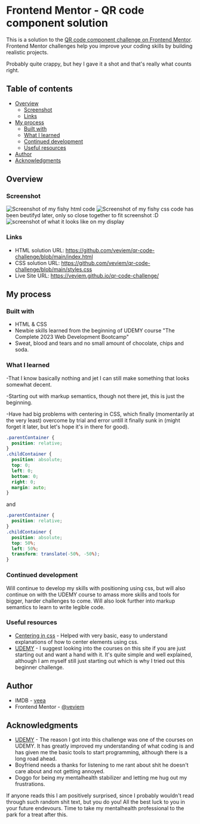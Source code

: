 # Frontend Mentor - QR code component solution

This is a solution to the [QR code component challenge on Frontend Mentor](https://www.frontendmentor.io/challenges/qr-code-component-iux_sIO_H). Frontend Mentor challenges help you improve your coding skills by building realistic projects. 

Probably quite crappy, but hey I gave it a shot and that's really what counts right. 

## Table of contents

- [Overview](#overview)
  - [Screenshot](#screenshot)
  - [Links](#links)
- [My process](#my-process)
  - [Built with](#built-with)
  - [What I learned](#what-i-learned)
  - [Continued development](#continued-development)
  - [Useful resources](#useful-resources)
- [Author](#author)
- [Acknowledgments](#acknowledgments)

## Overview

### Screenshot

![Screenshot of my fishy html code](images/htmlcode.png)
![Screenshot of my fishy css code](images/csscode.png) has been beutifyd later, only so close together to fit screenshot :D
![screenshot of what it looks like on my display](images/display.png)

### Links

- HTML solution URL: https://github.com/veviem/qr-code-challenge/blob/main/index.html
- CSS solution URL: https://github.com/veviem/qr-code-challenge/blob/main/styles.css
- Live Site URL: https://veviem.github.io/qr-code-challenge/

## My process

### Built with

- HTML & CSS
- Newbie skills learned from the beginning of UDEMY course "The Complete 2023 Web Development Bootcamp" 
- Sweat, blood and tears and no small amount of chocolate, chips and soda.

### What I learned

-That I know basically nothing and jet I can still make something that looks somewhat decent.

-Starting out with markup semantics, though not there jet, this is just the beginning.

-Have had big problems with centering in CSS, which finally (momentarily at the very least) overcome by trial and error untill it finally sunk in (might forget it later, but let's hope it's in there for good). 

```css
.parentContainer {
  position: relative;
}
.childContainer {
  position: absolute;
  top: 0;
  left: 0;
  bottom: 0;
  right: 0;
  margin: auto;
}
```
and

```css
.parentContainer {
  position: relative;
}
.childContainer {
  position: absolute;
  top: 50%;
  left: 50%;
  transform: translate(-50%, -50%);
}
```

### Continued development

Will continue to develop my skills with positioning using css, but will also continue on with the UDEMY course to amass more skills and tools for bigger, harder challenges to come. Will also look further into markup semantics to learn to write legible code.

### Useful resources

- [Centering in css](https://www.freecodecamp.org/news/how-to-center-a-div-with-css-10-different-ways/) - Helped with very basic, easy to understand explanations of how to center elements using css.
- [UDEMY](https://www.udemy.com/) - I suggest looking into the courses on this site if you are just starting out and want a hand with it. It's quite simple and well explained, although I am myself still just starting out which is why I tried out this beginner challenge.

## Author

- IMDB - [veea](https://www.imdb.com/name/nm7082408/?ref_=nv_sr_srsg_0m)
- Frontend Mentor - [@veviem](https://www.frontendmentor.io/profile/yourusername)

## Acknowledgments

- [UDEMY](https://www.udemy.com/) - The reason I got into this challenge was one of the courses on UDEMY. It has greatly improved my understanding of what coding is and has given me the basic tools to start programming, although there is a long road ahead.
- Boyfriend needs a thanks for listening to me rant about shit he doesn't care about and not getting annoyed.
- Doggo for being my mentalhealth stabilizer and letting me hug out my frustrations. 

If anyone reads this I am positively surprised, since I probably wouldn't read through such random shit text, but you do you! All the best luck to you in your future endevours. Time to take my mentalhealth professional to the park for a treat after this. 
